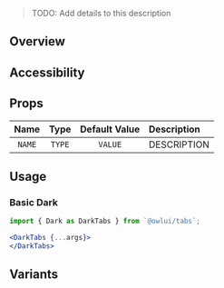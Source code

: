 > TODO: Add details to this description

## Overview

## Accessibility

## Props

|     Name     |              Type               | Default Value | Description                                                         |
| :----------: | :-----------------------------: | :-----------: | :------------------------------------------------------------------ |
| `NAME` | `TYPE` |   `VALUE`   | DESCRIPTION |

## Usage

### Basic Dark

```jsx
import { Dark as DarkTabs } from `@owlui/tabs`;

<DarkTabs {...args}>
</DarkTabs>
```

## Variants